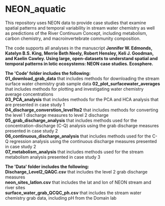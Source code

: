 # NEON_aquatic
This repository uses NEON data to provide case studies that examine spatial patterns and temporal variability in stream water chemistry as well as predictions of the River Continuum Concept, including metabolism, carbon chemistry, and macroinvertebrate community composition.   


The code supports all analyses in the manuscript  **Jennifer W. Edmonds, Katelyn B.S. King, Merrie Beth Neely, Robert Hensley, Keli J. Goodman, and Kaelin Cawley. Using large, open-datasets to understand spatial and temporal patterns in lotic ecosystems: NEON case studies. Ecosphere.**   


**The 'Code' folder includes the following:**  
**01_download_grab_data** that includes methods for downloading the stream surface water chemistry grab sample data 
**02_plot_surfacewater_averages** that includes methods for plotting and investigating water chemistry average concentrations   
**03_PCA_analysis** that includes methods for the PCA and HCA analysis that are presented in case study 1  
**04_discharge_converstion_level1to2** that includes methods for converting the level 1 discharge measures to level 2 discharge   
**05_grab_discharge_analysis** that includes methods used for the concentration-discharge (C-Q) analysis using the grab discharge measures presented in case study 2  
**06_continuous_discharge_analysis** that includes methods used for the C-Q regression analysis using the continuous discharge measures presented in case study 2  
**07_metabolism_analysis** that includes methods used for the stream metabolism analysis presented in case study 3  

**The 'Data' folder includes the following:**  
**Discharge_Level2_QAQC.csv** that includes the level 2 grab discharge measures  
**neon_sites_latlon.csv** that includes the lat and lon of NEON stream and river sites  
**surface_water_grab_QCQC_ph.csv** that includes the stream water chemistry grab data, including pH from the Domain lab  
